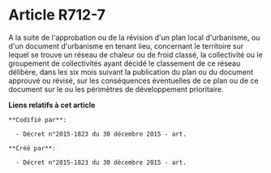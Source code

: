 # Article R712-7

A la suite de l'approbation ou de la révision d'un plan local d'urbanisme, ou d'un document d'urbanisme en tenant lieu,
concernant le territoire sur lequel se trouve un réseau de chaleur ou de froid classé, la collectivité ou le groupement de
collectivités ayant décidé le classement de ce réseau délibère, dans les six mois suivant la publication du plan ou du
document approuvé ou révisé, sur les conséquences éventuelles de ce plan ou de ce document sur le ou les périmètres de
développement prioritaire.

**Liens relatifs à cet article**

	**Codifié par**:

	  - Décret n°2015-1823 du 30 décembre 2015 - art.

	**Créé par**:

	  - Décret n°2015-1823 du 30 décembre 2015 - art.
